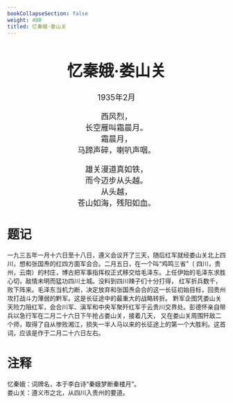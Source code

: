 ```yaml
---
bookCollapseSection: false
weight: 400
titled: 忆秦娥·娄山关
---
```


<div align="center">

<font size="4">

# 忆秦娥·娄山关
1935年2月

西风烈，  
长空雁叫霜晨月。  
霜晨月，  
马蹄声碎，喇叭声咽。

雄关漫道真如铁，  
而今迈步从头越。  
从头越，  
苍山如海，残阳如血。

</font>

</div>

# 题记
一九三五年一月十六日至十八日，遵义会议开了三天，随后红军就经娄山关北上四川，想和张国焘的红四方面军会合。二月五日，在一个叫“鸡鸣三省”（
四川，贵州，云南）的村庄，博古把军事指挥权正式移交给毛泽东。上任伊始的毛泽东求胜心切，敌情未明而猛功四川土城。没料到四川辣子们十分打得，
红军折兵数千，败下阵来。毛泽东当机力断，决定放弃和张国焘会合的这一长征初始目标，回贵州攻打战斗力薄弱的黔军。这是长征途中的最重大的战略转折。
黔军企图凭娄山关天险力阻红军，会合川军、滇军和中央军聚歼红军于云贵川交界处。彭德怀亲自带兵以急行军在二月二十六日下午抢占娄山关，接着几天，
又在娄山关周围歼敌二个师，取得了自从惨败湘江，损失一半人马以来的长征途上的第一个大胜利。这首词，应该是作于二月二十六日左右。

# 注释
忆秦娥：词牌名，本于李白诗“秦娥梦断秦楼月”。  
娄山关：遵义市之北，从四川入贵州的要道。